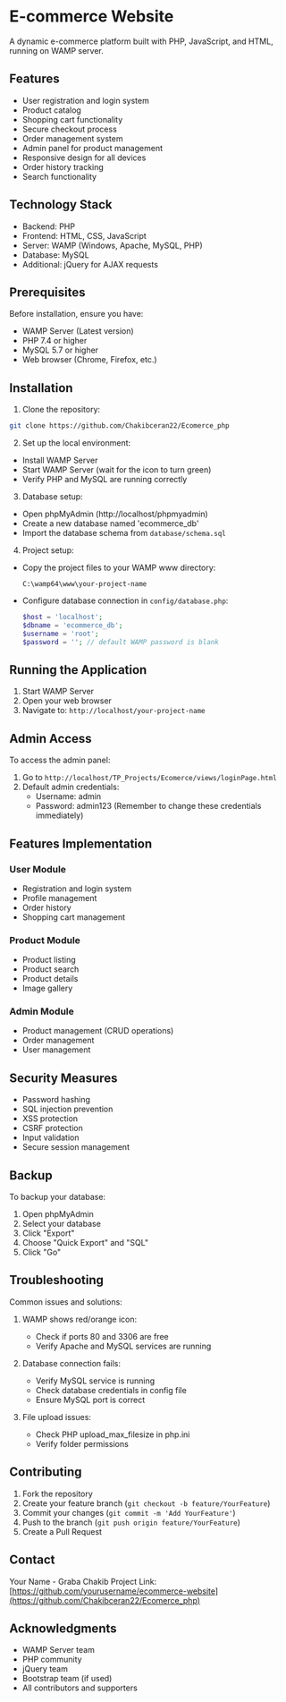 # E-commerce Website

A dynamic e-commerce platform built with PHP, JavaScript, and HTML, running on WAMP server.

## Features

- User registration and login system
- Product catalog 
- Shopping cart functionality
- Secure checkout process
- Order management system
- Admin panel for product management
- Responsive design for all devices
- Order history tracking
- Search functionality

## Technology Stack

- Backend: PHP
- Frontend: HTML, CSS, JavaScript
- Server: WAMP (Windows, Apache, MySQL, PHP)
- Database: MySQL
- Additional: jQuery for AJAX requests

## Prerequisites

Before installation, ensure you have:
- WAMP Server (Latest version)
- PHP 7.4 or higher
- MySQL 5.7 or higher
- Web browser (Chrome, Firefox, etc.)

## Installation

1. Clone the repository:
```bash
git clone https://github.com/Chakibceran22/Ecomerce_php
```

2. Set up the local environment:
- Install WAMP Server
- Start WAMP Server (wait for the icon to turn green)
- Verify PHP and MySQL are running correctly

3. Database setup:
- Open phpMyAdmin (http://localhost/phpmyadmin)
- Create a new database named 'ecommerce_db'
- Import the database schema from `database/schema.sql`

4. Project setup:
- Copy the project files to your WAMP www directory:
  ```
  C:\wamp64\www\your-project-name
  ```
- Configure database connection in `config/database.php`:
  ```php
  $host = 'localhost';
  $dbname = 'ecommerce_db';
  $username = 'root';
  $password = ''; // default WAMP password is blank
  ```



## Running the Application

1. Start WAMP Server
2. Open your web browser
3. Navigate to: `http://localhost/your-project-name`

## Admin Access

To access the admin panel:
1. Go to `http://localhost/TP_Projects/Ecomerce/views/loginPage.html`
2. Default admin credentials:
   - Username: admin
   - Password: admin123
   (Remember to change these credentials immediately)

## Features Implementation

### User Module
- Registration and login system
- Profile management
- Order history
- Shopping cart management

### Product Module
- Product listing 
- Product search
- Product details
- Image gallery

### Admin Module
- Product management (CRUD operations)
- Order management
- User management

## Security Measures

- Password hashing
- SQL injection prevention
- XSS protection
- CSRF protection
- Input validation
- Secure session management

## Backup

To backup your database:
1. Open phpMyAdmin
2. Select your database
3. Click "Export"
4. Choose "Quick Export" and "SQL"
5. Click "Go"

## Troubleshooting

Common issues and solutions:

1. WAMP shows red/orange icon:
   - Check if ports 80 and 3306 are free
   - Verify Apache and MySQL services are running

2. Database connection fails:
   - Verify MySQL service is running
   - Check database credentials in config file
   - Ensure MySQL port is correct

3. File upload issues:
   - Check PHP upload_max_filesize in php.ini
   - Verify folder permissions

## Contributing

1. Fork the repository
2. Create your feature branch (`git checkout -b feature/YourFeature`)
3. Commit your changes (`git commit -m 'Add YourFeature'`)
4. Push to the branch (`git push origin feature/YourFeature`)
5. Create a Pull Request



## Contact

Your Name - Graba Chakib 
Project Link: [https://github.com/yourusername/ecommerce-website](https://github.com/Chakibceran22/Ecomerce_php)

## Acknowledgments

- WAMP Server team
- PHP community
- jQuery team
- Bootstrap team (if used)
- All contributors and supporters
